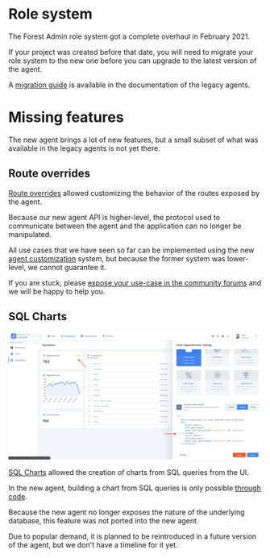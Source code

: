 # Role system

The Forest Admin role system got a complete overhaul in February 2021.

If your project was created before that date, you will need to migrate your role system to the new one before you can upgrade to the latest version of the agent.

A [migration guide](https://docs.forestadmin.com/documentation/v/latest/how-tos/maintain/migrate-to-the-new-role-system) is available in the documentation of the legacy agents.

# Missing features

The new agent brings a lot of new features, but a small subset of what was available in the legacy agents is not yet there.

## Route overrides

[Route overrides](https://docs.forestadmin.com/documentation/reference-guide/routes/override-a-route) allowed customizing the behavior of the routes exposed by the agent.

Because our new agent API is higher-level, the protocol used to communicate between the agent and the application can no longer be manipulated.

All use cases that we have seen so far can be implemented using the new [agent customization](../../agent-customization) system, but because the former system was lower-level, we cannot guarantee it.

If you are stuck, please [expose your use-case in the community forums](https://community.forestadmin.com/) and we will be happy to help you.

## SQL Charts

![SQL Chart configuration screen](../../assets/migration-chart-sql.webp)

[SQL Charts](https://docs.forestadmin.com/user-guide/dashboards/charts/create-a-chart#creating-a-chart-with-sql) allowed the creation of charts from SQL queries from the UI.

In the new agent, building a chart from SQL queries is only possible [through code](../../agent-customization/charts/README.md).

Because the new agent no longer exposes the nature of the underlying database, this feature was not ported into the new agent.

Due to popular demand, it is planned to be reintroduced in a future version of the agent, but we don't have a timeline for it yet.
